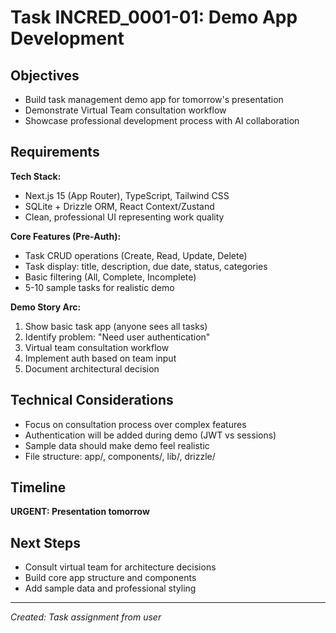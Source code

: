 # Task INCRED_0001-01: Demo App Development

## Objectives
- Build task management demo app for tomorrow's presentation
- Demonstrate Virtual Team consultation workflow
- Showcase professional development process with AI collaboration

## Requirements
**Tech Stack:**
- Next.js 15 (App Router), TypeScript, Tailwind CSS
- SQLite + Drizzle ORM, React Context/Zustand
- Clean, professional UI representing work quality

**Core Features (Pre-Auth):**
- Task CRUD operations (Create, Read, Update, Delete)
- Task display: title, description, due date, status, categories
- Basic filtering (All, Complete, Incomplete)
- 5-10 sample tasks for realistic demo

**Demo Story Arc:**
1. Show basic task app (anyone sees all tasks)
2. Identify problem: "Need user authentication" 
3. Virtual team consultation workflow
4. Implement auth based on team input
5. Document architectural decision

## Technical Considerations
- Focus on consultation process over complex features
- Authentication will be added during demo (JWT vs sessions)
- Sample data should make demo feel realistic
- File structure: app/, components/, lib/, drizzle/

## Timeline
**URGENT: Presentation tomorrow**

## Next Steps
- Consult virtual team for architecture decisions
- Build core app structure and components
- Add sample data and professional styling

---
*Created: Task assignment from user* 
